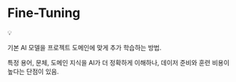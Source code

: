 # Fine-Tuning

<aside>
💡

기본 AI 모델을 프로젝트 도메인에 맞게  추가 학습하는 방법.

특정 용어, 문체, 도메인 지식을 AI가 더 정확하게 이해하나, 데이저 준비와 훈련 비용이 높다는 단점이 있음.

</aside>
